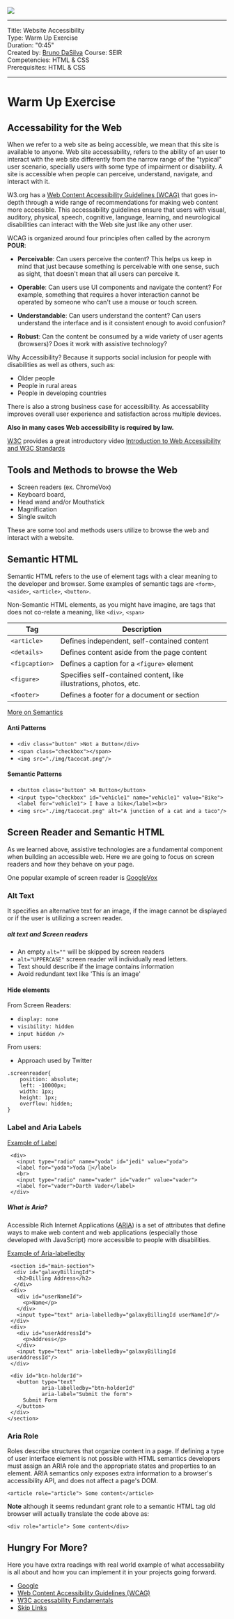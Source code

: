 ![](/ga_cog.png)

---
Title: Website Accessibility <br>
Type: Warm Up Exercise<br>
Duration: "0:45"<br>
Created by: [Bruno DaSilva](https://github.com/Brunno-DaSilva) Course: SEIR<br>
Competencies: HTML & CSS <br>
Prerequisites:  HTML & CSS <br>

---
# Warm Up Exercise


## Accessability for the Web

When we refer to a web site as being accessible, we mean that this site is available to anyone. Web site accessability, refers to the ability of an user to interact with the web site differently from the narrow range of the "typical" user scenario, specially users with some type of impairment or disability. A site is accessible when people can perceive, understand, navigate, and interact with it.

W3.org has a [Web Content Accessibility Guidelines (WCAG)](https://www.w3.org/TR/WCAG20/) that goes in-depth through a wide range of recommendations for making web content more accessible. This accessability guidelines ensure that users with visual, auditory, physical, speech, cognitive, language, learning, and neurological disabilities can interact with the Web site just like any other user. 


WCAG is organized around four principles often called by the acronym **POUR**:

* **Perceivable**: Can users perceive the content? This helps us keep in mind that just because something is perceivable with one sense, such as sight, that doesn't mean that all users can perceive it.

* **Operable**: Can users use UI components and navigate the content? For example, something that requires a hover interaction cannot be operated by someone who can't use a mouse or touch screen.

* **Understandable**: Can users understand the content? Can users understand the interface and is it consistent enough to avoid confusion?

* **Robust**: Can the content be consumed by a wide variety of user agents (browsers)? Does it work with assistive technology?


Why Accessibility? Because it supports social inclusion for people with disabilities as well as others, such as:

* Older people
* People in rural areas
* People in developing countries


There is also a strong business case for accessibility. As accessability improves overall user experience and satisfaction across multiple devices.  

**Also in many cases Web accessibility is required by law.**


[W3C](https://www.w3.org/WAI/videos/standards-and-benefits/) provides a great introductory video [Introduction to Web Accessibility and W3C Standards](https://www.youtube.com/watch?v=20SHvU2PKsM)


## Tools and Methods to browse the Web

* Screen readers (ex. ChromeVox) 
* Keyboard board, 
* Head wand and/or Mouthstick
* Magnification 
* Single switch 

These are some tool and methods users utilize to browse the web and interact with a website. 


## Semantic HTML 

Semantic HTML refers to the use of element tags with a clear meaning to the developer and browser. Some examples of semantic tags are `<form>`, `<aside>`, `<article>`, `<button>`.

Non-Semantic HTML elements, as you might have imagine, are tags that does not co-relate a meaning, like `<div>`, `<span>`


| Tag             | Description                                 |
| --------------- | ------------------------------------------- |
| `<article>`     | Defines independent, self-contained content |
| `<details>`     | Defines content aside from the page content |
| `<figcaption>`  | Defines a caption for a `<figure>` element  |
| `<figure>`      | Specifies self-contained content, like illustrations, photos, etc.|
| `<footer>`      | Defines a footer for a document or section  |

[More on Semantics](https://developer.mozilla.org/en-US/docs/Glossary/Semantics)


#### Anti Patterns

* `<div class="button" >Not a Button</div>`
* `<span class="checkbox"></span>`
* `<img src="./img/tacocat.png"/>`

#### Semantic Patterns

* `<button class="button" >A Button</button>`
* `<input type="checkbox" id="vehicle1" name="vehicle1" value="Bike"> <label for="vehicle1"> I have a bike</label><br>`
* `<img src="./img/tacocat.png" alt="A junction of a cat and a taco"/>`


## Screen Reader and Semantic HTML

As we learned above, assistive technologies are a fundamental component when building an accessible web. Here we are going to focus on screen readers and how they behave on your page. 


One popular example of screen reader is [GoogleVox](https://chrome.google.com/webstore/detail/chromevox-classic-extensi/kgejglhpjiefppelpmljglcjbhoiplfn?hl=en) 


### Alt Text

It specifies an alternative text for an image, if the image cannot be displayed or if the user is utilizing a screen reader. 

##### alt text and Screen readers

* An empty `alt=""` will be skipped by screen readers
* `alt="UPPERCASE"` screen reader will individually read letters.  
* Text should describe if the image contains information
* Avoid redundant text like 'This is an image'  


#### Hide elements

From Screen Readers: 
* `display: none`
* `visibility: hidden`
* `input hidden />` 

From users: 
* Approach used by Twitter

```
.screenreader{
    position: absolute; 
    left: -10000px;
    width: 1px; 
    height: 1px; 
    overflow: hidden; 
}

```

### Label and Aria Labels


[Example of Label](https://codepen.io/bruno-dasilva/pen/wvWJNRP)

 ```
  <div>
    <input type="radio" name="yoda" id="jedi" value="yoda">
    <label for="yoda">Yoda 💚</label>
    <br>
    <input type="radio" name="vader" id="vader" value="vader">
    <label for="vader">Darth Vader</label>
  </div>
 ```

 ##### What is Aria? 
 
 Accessible Rich Internet Applications ([ARIA](https://developer.mozilla.org/en-US/docs/Web/Accessibility/ARIA)) is a set of attributes that define ways to make web content and web applications (especially those developed with JavaScript) more accessible to people with disabilities.


 [Example of Aria-labelledby](https://codepen.io/bruno-dasilva/pen/PozpLGQ?editors=0100)


 ```
  <section id="main-section"> 
   <div id="galaxyBillingId">
    <h2>Billing Address</h2>
   </div>
  <div>
    <div id="userNameId">
      <p>Name</p>
    </div>
    <input type="text" aria-labelledby="galaxyBillingId userNameId"/>
  </div>
  <div>
    <div id="userAddressId">
      <p>Address</p>
    </div>
    <input type="text" aria-labelledby="galaxyBillingId userAddressId"/>
  </div>
  
  <div id="btn-holderId">
    <button type="text" 
            aria-labelledby="btn-holderId" 
            aria-label="Submit the form"> 
      Submit Form
    </button>
  </div>  
</section>
 ```

### Aria Role

Roles describe structures that organize content in a page. If defining a type of user interface element is not possible with HTML semantics developers must assign an ARIA role and the appropriate states and properties to an element. ARIA semantics only exposes extra information to a browser's accessibility API, and does not affect a page's DOM.

```
<article role="article"> Some content</article>
```

**Note** although it seems redundant grant role to a semantic HTML tag old browser will actually translate the code above as:

```
<div role="article"> Some content</div>
```

## Hungry For More? 

Here you have extra readings with real world example of what accessability is all about and how you can implement it in your projects going forward. 

* [Google](https://developers.google.com/web/fundamentals/accessibility)
* [Web Content Accessibility Guidelines (WCAG)](https://www.w3.org/TR/WCAG20/)
* [W3C accessability Fundamentals](https://www.w3.org/WAI/fundamentals/)
* [Skip Links](https://webaim.org/techniques/skipnav/)